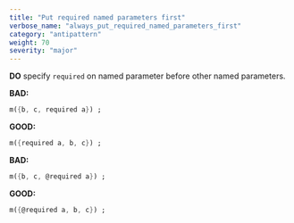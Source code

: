 ```yaml
---
title: "Put required named parameters first"
verbose_name: "always_put_required_named_parameters_first"
category: "antipattern"
weight: 70
severity: "major"
---
```

**DO** specify `required` on named parameter before other named parameters.

**BAD:**
```dart
m({b, c, required a}) ;
```

**GOOD:**
```dart
m({required a, b, c}) ;
```

**BAD:**
```dart
m({b, c, @required a}) ;
```

**GOOD:**
```dart
m({@required a, b, c}) ;
```


